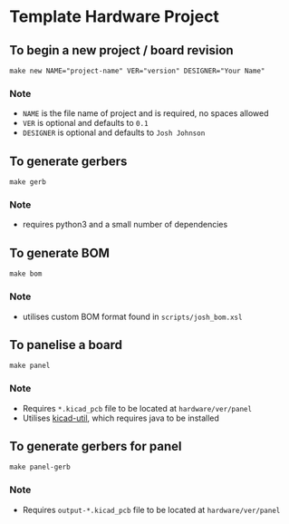 # Template Hardware Project

## To begin a new project / board revision
`make new NAME="project-name" VER="version" DESIGNER="Your Name"`

### Note 
* `NAME` is the file name of project and is required, no spaces allowed
* `VER` is optional and defaults to `0.1`
* `DESIGNER` is optional and defaults to `Josh Johnson`

## To generate gerbers
`make gerb` 

### Note
* requires python3 and a small number of dependencies

## To generate BOM
`make bom`

### Note
* utilises custom BOM format found in `scripts/josh_bom.xsl`

## To panelise a board
`make panel`

### Note
* Requires `*.kicad_pcb` file to be located at `hardware/ver/panel`
* Utilises [kicad-util](https://gitlab.com/dren.dk/kicad-util), which requires java to be installed

## To generate gerbers for panel
`make panel-gerb` 

### Note
* Requires `output-*.kicad_pcb` file to be located at `hardware/ver/panel`


